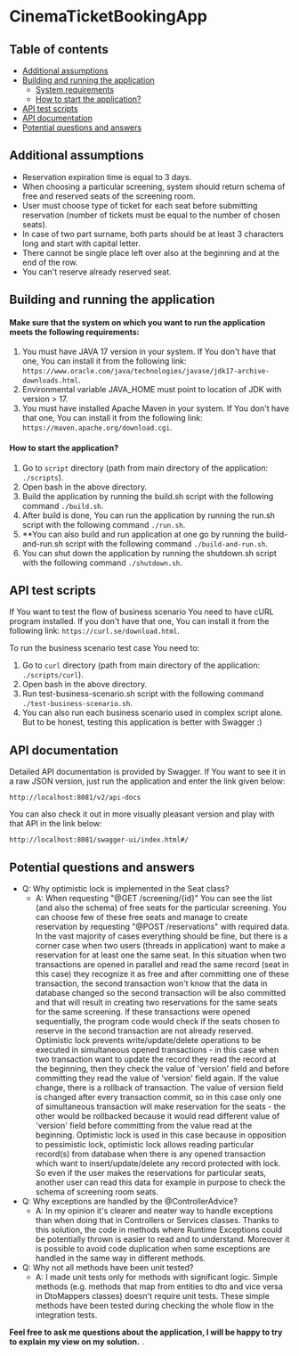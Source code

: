 # CinemaTicketBookingApp

## Table of contents

* [Additional assumptions](#additional-assumptions)
* [Building and running the application](#building-and-running-the-application)
  * [System requirements](#make-sure-that-the-system-on-which-you-want-to-run-the-application-meets-the-following-requirements)
  * [How to start the application?](#how-to-start-the-application) 
* [API test scripts](#api-test-scripts)
* [API documentation](#api-documentation)
* [Potential questions and answers](#potential-questions-and-answers)
## Additional assumptions
* Reservation expiration time is equal to 3 days.
* When choosing a particular screening, system should return schema of free and reserved seats of the screening room.
* User must choose type of ticket for each seat before submitting reservation (number of tickets must be equal to the number of chosen seats).
* In case of two part surname, both parts should be at least 3 characters long and start with capital letter.
* There cannot be single place left over also at the beginning and at the end of the row.
* You can't reserve already reserved seat.

## Building and running the application
#### Make sure that the system on which you want to run the application meets the following requirements:
1. You must have JAVA 17 version in your system. If You don't have that one, You can install it from the following link:
`https://www.oracle.com/java/technologies/javase/jdk17-archive-downloads.html`.
2. Environmental variable JAVA_HOME must point to location of JDK with version > 17.
3. You must have installed Apache Maven in your system. If You don't have that one, You can install it from the following link:
`https://maven.apache.org/download.cgi`.

#### How to start the application?
1. Go to `script` directory (path from main directory of the application: `./scripts`).
2. Open bash in the above directory.
3. Build the application by running the build.sh script with the following command `./build.sh`.
4. After build is done, You can run the application by running the run.sh script with the following command `./run.sh`.
5. **You can also build and run application at one go by running the build-and-run.sh script with the following command `./build-and-run.sh`.
6. You can shut down the application by running the shutdown.sh script with the following command `./shutdown.sh`.

## API test scripts
If You want to test the flow of business scenario You need to have cURL program installed. If you don't have that one, You can install it from the following link:
`https://curl.se/download.html`.

To run the business scenario test case You need to:
1. Go to `curl` directory (path from main directory of the application: `./scripts/curl`).
2. Open bash in the above directory.
3. Run test-business-scenario.sh script with the following command `./test-business-scenario.sh`.
4. You can also run each business scenario used in complex script alone. But to be honest, testing this application is better with Swagger :)

## API documentation

Detailed API documentation is provided by Swagger. If You want to see it in a raw JSON version, just run the application and enter the link given below:
```
http://localhost:8081/v2/api-docs
```
You can also check it out in more visually pleasant version and play with that API in the link below:
```
http://localhost:8081/swagger-ui/index.html#/
 ```

## Potential questions and answers
* Q: Why optimistic lock is implemented in the Seat class?
  * A: When requesting "@GET /screening/{id}" You can see the list (and also the schema) of free seats for the particular screening. You can choose few of these free seats and manage to create reservation by requesting "@POST /reservations" with required data. In the vast majority of cases everything should be fine, but there is a corner case when two users (threads in application) want to make a reservation for at least one the same seat. In this situation when two transactions are opened in parallel and read the same record (seat in this case) they recognize it as free and after committing one of these transaction, the second transaction won't know that the data in database changed so the second transaction will be also committed and that will result in creating two reservations for the same seats for the same screening. If these transactions were opened sequentially, the program code would check if the seats chosen to reserve in the second transaction are not already reserved. Optimistic lock prevents write/update/delete operations to be executed in simultaneous opened transactions - in this case when two transaction want to update the record they read the record at the beginning, then they check the value of 'version' field and before committing they read the value of 'version' field again. If the value change, there is a rollback of transaction. The value of version field is changed after every transaction commit, so in this case only one of simultaneous transaction will make reservation for the seats - the other would be rollbacked because it would read different value of 'version' field before committing from the value read at the beginning. Optimistic lock is used in this case because in opposition to pessimistic lock, optimistic lock allows reading particular record(s) from database when there is any opened transaction which want to insert/update/delete any record protected with lock. So even if the user makes the reservations for particular seats, another user can read this data for example in purpose to check the schema of screening room seats. 
* Q: Why exceptions are handled by the @ControllerAdvice?
  * A: In my opinion it's clearer and neater way to handle exceptions than when doing that in Controllers or Services classes. Thanks to this solution, the code in methods where Runtime Exceptions could be potentially thrown is easier to read and to understand. Moreover it is possible to avoid code duplication when some exceptions are handled in the same way in different methods.
* Q: Why not all methods have been unit tested?
  * A: I made unit tests only for methods with significant logic. Simple methods (e.g. methods that map from entities to dto and vice versa in DtoMappers classes) doesn't require unit tests. These simple methods have been tested during checking the whole flow in the integration tests. 
  
**Feel free to ask me questions about the application, I will be happy to try to explain my view on my solution.**
.